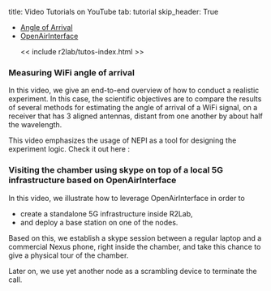 title: Video Tutorials on YouTube
tab: tutorial
skip_header: True

<script src="/assets/r2lab/open-tab.js"></script>
<script src="/assets/js/diff.js"></script>
<script src="/assets/r2lab/r2lab-diff.js"></script>
<style>@import url("/assets/r2lab/r2lab-diff.css")</style>


<ul class="nav nav-tabs">
  <li class="active"> <a href="#AOA">Angle of Arrival</a> </li>
  <li> <a href="#OAI">OpenAirInterface</a></li>

  << include r2lab/tutos-index.html >>
</ul>


<div id="contents" class="tab-content" markdown="1">

<!------------ AOA ------------>
<div id="AOA" class="tab-pane fade in active" markdown="1">


### Measuring WiFi angle of arrival

In this video, we give an end-to-end overview of how to conduct a realistic experiment. In this case, the scientific objectives are to compare the results of several methods for estimating the angle of arrival of a WiFi signal, on a receiver that has 3 aligned antennas, distant from one another by about half the wavelength.

This video emphasizes the usage of NEPI as a tool for designing the experiment logic. Check it out here&nbsp;:

<object width="854" height="480"
data="https://www.youtube.com/embed/vDPLQNsZaVY">
</object>

</div>

<!------------ OAI ------------>
<div id="OAI" class="tab-pane fade" markdown="1">

### Visiting the chamber using skype on top of a local 5G infrastructure based on OpenAirInterface

In this video, we illustrate how to leverage OpenAirInterface in order to

* create a standalone 5G infrastructure inside R2Lab,
* and deploy a base station on one of the nodes.

Based on this, we establish a skype session between a regular laptop and a commercial Nexus phone, right inside the chamber, and take this chance to give a physical tour of the chamber.

Later on, we use yet another node as a scrambling device to terminate the call.

<object width="854" height="480"
data="https://www.youtube.com/embed/FpZo6uqTosQ">
</object>

</div>

</div> <!-- end div contents -->
